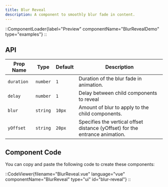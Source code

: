 ```yaml
---
title: Blur Reveal
description: A component to smoothly blur fade in content.
---
```


::ComponentLoader{label="Preview" componentName="BlurRevealDemo" type="examples"}
::

## API

| Prop Name  | Type     | Default | Description                                      |
| ---------- | -------- | ------- | ------------------------------------------------ |
| `duration` | `number` | `1`     | Duration of the blur fade in animation.          |
| `delay`    | `number` | `1`     | Delay between child components to reveal         |
| `blur`     | `string` | `10px`  | Amount of blur to apply to the child components. |
| `yOffset`     | `string` | `20px`  |  Specifies the vertical offset distance (yOffset) for the entrance animation. |

## Component Code

You can copy and paste the following code to create these components:

::CodeViewer{filename="BlurReveal.vue" language="vue" componentName="BlurReveal" type="ui" id="blur-reveal"}
::
